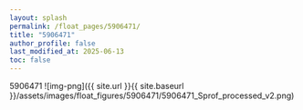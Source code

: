 ```yaml
---
layout: splash
permalink: /float_pages/5906471/
title: "5906471"
author_profile: false
last_modified_at: 2025-06-13
toc: false
---
```

 
5906471
![img-png]({{ site.url }}{{ site.baseurl }}/assets/images/float_figures/5906471/5906471_Sprof_processed_v2.png)